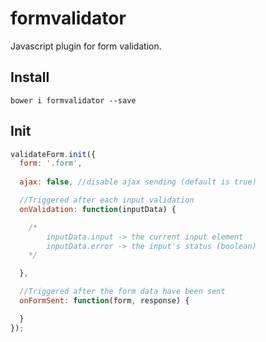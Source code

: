 # formvalidator
Javascript plugin for form validation.

## Install
`bower i formvalidator --save`

## Init
``` js
validateForm.init({
  form: '.form',
  
  ajax: false, //disable ajax sending (default is true)

  //Triggered after each input validation
  onValidation: function(inputData) {

    /*
        inputData.input -> the current input element
        inputData.error -> the input's status (boolean)
    */

  },

  //Triggered after the form data have been sent
  onFormSent: function(form, response) {

  }
});
```
